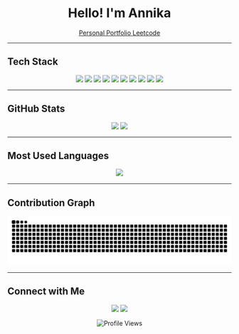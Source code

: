 <h1 align="center">Hello! I'm Annika</h1>

<p align="center">
  <a href="https://v0-personal-portfolio-website-mocha-six.vercel.app/" target="_blank">
     Personal Portfolio
  </a>
  <a href="https://leetcode.com/u/annika_sinha/" target="_blank">
     Leetcode
  </a>
</p>



---

##  Tech Stack

<p align="center">
  <img src="https://img.shields.io/badge/-Java-007396?style=for-the-badge&logo=java&logoColor=white"/>
  <img src="https://img.shields.io/badge/-Python-3776AB?style=for-the-badge&logo=python&logoColor=white"/>
  <img src="https://img.shields.io/badge/-MATLAB-0076A8?style=for-the-badge&logo=mathworks&logoColor=white"/>
  <img src="https://img.shields.io/badge/-SQL-4479A1?style=for-the-badge&logo=postgresql&logoColor=white"/>
  <img src="https://img.shields.io/badge/-Pandas-150458?style=for-the-badge&logo=pandas&logoColor=white"/>
  <img src="https://img.shields.io/badge/-NumPy-013243?style=for-the-badge&logo=numpy&logoColor=white"/>
  <img src="https://img.shields.io/badge/-PyTorch-EE4C2C?style=for-the-badge&logo=pytorch&logoColor=white"/>
  <img src="https://img.shields.io/badge/-Scikit_Learn-F7931E?style=for-the-badge&logo=scikit-learn&logoColor=white"/>
  <img src="https://img.shields.io/badge/-Canva-00C4CC?style=for-the-badge&logo=canva&logoColor=white"/>
  <img src="https://img.shields.io/badge/-Figma-F24E1E?style=for-the-badge&logo=figma&logoColor=white"/>
</p>

---

##  GitHub Stats

<p align="center">
  <img src="https://github-readme-stats.vercel.app/api?username=annikaasinha&show_icons=true&theme=tokyonight" width="48%"/>
  <img src="https://github-readme-streak-stats.herokuapp.com/?user=annikaasinha&theme=tokyonight" width="48%"/>
</p>

---

##  Most Used Languages

<p align="center">
  <img src="https://github-readme-stats.vercel.app/api/top-langs/?username=annikaasinha&layout=compact&theme=tokyonight" width="48%"/>
</p>

---

##  Contribution Graph

<p align="center">
  <img src="https://github.com/annikaasinha/annikaasinha/blob/output/github-snake.svg"/>
</p>

---

##  Connect with Me

<p align="center">
  <a href="https://linkedin.com/in/annika-sinha"><img src="https://img.shields.io/badge/-LinkedIn-0A66C2?style=for-the-badge&logo=linkedin&logoColor=white"/></a>
  <a href="mailto:annika22082@iiitd.ac.in"><img src="https://img.shields.io/badge/-Email-D14836?style=for-the-badge&logo=gmail&logoColor=white"/></a>
</p>

<p align="center">
  <img src="https://komarev.com/ghpvc/?username=annikaasinha&color=blue" alt="Profile Views"/>
</p>
